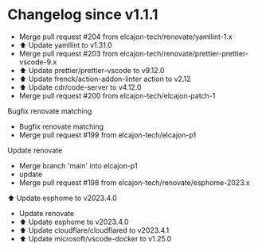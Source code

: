 # Changelog since v1.1.1
- Merge pull request #204 from elcajon-tech/renovate/yamllint-1.x 
- ⬆️ Update yamllint to v1.31.0 
- Merge pull request #203 from elcajon-tech/renovate/prettier-prettier-vscode-9.x 
- ⬆️ Update prettier/prettier-vscode to v9.12.0 
- ⬆️ Update frenck/action-addon-linter action to v2.12 
- ⬆️ Update cdr/code-server to v4.12.0 
- Merge pull request #200 from elcajon-tech/elcajon-patch-1

Bugfix renovate matching 
- Bugfix renovate matching 
- Merge pull request #199 from elcajon-tech/elcajon-p1

Update renovate 
- Merge branch 'main' into elcajon-p1 
- update 
- Merge pull request #198 from elcajon-tech/renovate/esphome-2023.x

⬆️ Update esphome to v2023.4.0 
- Update renovate 
- ⬆️ Update esphome to v2023.4.0 
- ⬆️ Update cloudflare/cloudflared to v2023.4.1 
- ⬆️ Update microsoft/vscode-docker to v1.25.0 
